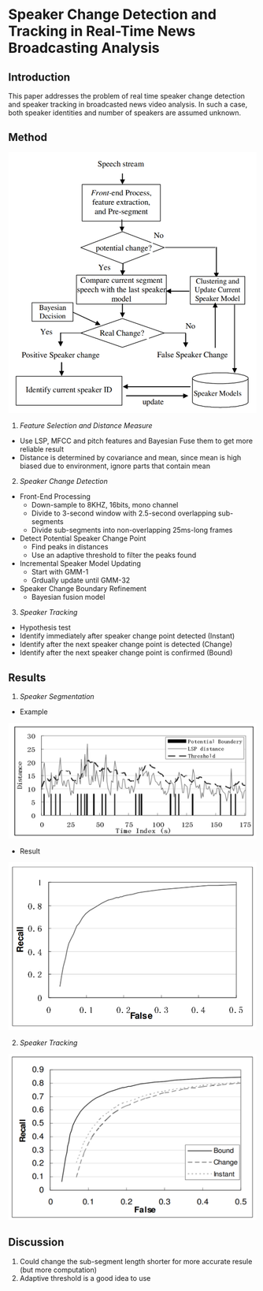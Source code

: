# Speaker Change Detection and Tracking in Real-Time News Broadcasting Analysis

## Introduction

This paper addresses the problem of real time speaker change detection and speaker tracking in broadcasted news video analysis. In such a case, both speaker identities and number of speakers are assumed unknown.

## Method

![](./figure/speaker_change_detection_and_tracking_in_real-time_news_broadcasting_analysis.png)


1. *Feature Selection and Distance Measure*
- Use LSP, MFCC and pitch features and Bayesian Fuse them to get more reliable result
- Distance is determined by covariance and mean, since mean is high biased due to environment, ignore parts that contain mean

2. *Speaker Change Detection*
- Front-End Processing
	- Down-sample to 8KHZ, 16bits, mono channel
	- Divide to 3-second window with 2.5-second overlapping sub-segments
	- Divide sub-segments into non-overlapping 25ms-long frames
- Detect Potential Speaker Change Point
	- Find peaks in distances
	- Use an adaptive threshold to filter the peaks found
- Incremental Speaker Model Updating
	- Start with GMM-1
	- Grdually update until GMM-32
- Speaker Change Boundary Refinement
	- Bayesian fusion model

3. *Speaker Tracking*
- Hypothesis test
- Identify immediately after speaker change point detected (Instant)
- Identify after the next speaker change point is detected (Change)
- Identify after the next speaker change point is confirmed (Bound)

## Results

1. *Speaker Segmentation*
- Example

![](./figure/speaker_change_detection_and_tracking_in_real-time_news_broadcasting_analysis_result1.png)

- Result

![](./figure/speaker_change_detection_and_tracking_in_real-time_news_broadcasting_analysis_result2.png)

2. *Speaker Tracking*

![](./figure/speaker_change_detection_and_tracking_in_real-time_news_broadcasting_analysis_result3.png)


## Discussion

1. Could change the sub-segment length shorter for more accurate resule (but more computation)
2. Adaptive threshold is a good idea to use

